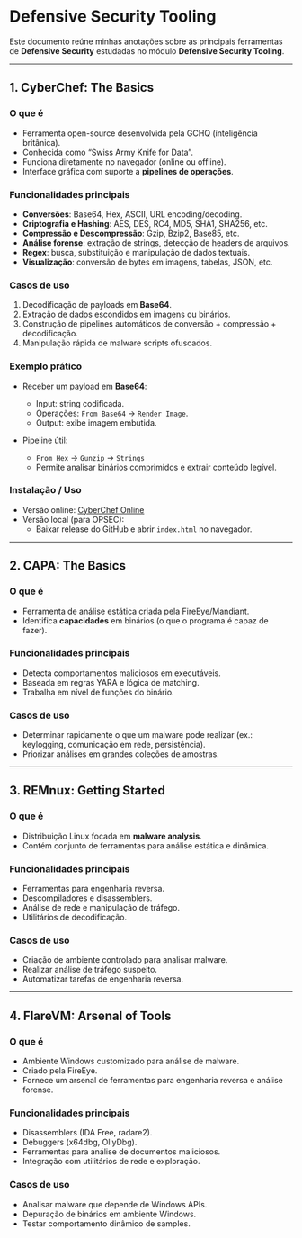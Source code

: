 # Defensive Security Tooling

Este documento reúne minhas anotações sobre as principais ferramentas de **Defensive Security** estudadas no módulo **Defensive Security Tooling**.

---

## 1. CyberChef: The Basics

### O que é
- Ferramenta open-source desenvolvida pela GCHQ (inteligência britânica).
- Conhecida como “Swiss Army Knife for Data”.
- Funciona diretamente no navegador (online ou offline).
- Interface gráfica com suporte a **pipelines de operações**.

### Funcionalidades principais
- **Conversões**: Base64, Hex, ASCII, URL encoding/decoding.
- **Criptografia e Hashing**: AES, DES, RC4, MD5, SHA1, SHA256, etc.
- **Compressão e Descompressão**: Gzip, Bzip2, Base85, etc.
- **Análise forense**: extração de strings, detecção de headers de arquivos.
- **Regex**: busca, substituição e manipulação de dados textuais.
- **Visualização**: conversão de bytes em imagens, tabelas, JSON, etc.

### Casos de uso
1. Decodificação de payloads em **Base64**.
2. Extração de dados escondidos em imagens ou binários.
3. Construção de pipelines automáticos de conversão + compressão + decodificação.
4. Manipulação rápida de malware scripts ofuscados.

### Exemplo prático
- Receber um payload em **Base64**:
  - Input: string codificada.
  - Operações: `From Base64` → `Render Image`.
  - Output: exibe imagem embutida.

- Pipeline útil:
  - `From Hex` → `Gunzip` → `Strings`  
  - Permite analisar binários comprimidos e extrair conteúdo legível.

### Instalação / Uso
- Versão online: [CyberChef Online](https://gchq.github.io/CyberChef)
- Versão local (para OPSEC):  
  - Baixar release do GitHub e abrir `index.html` no navegador.

---

## 2. CAPA: The Basics
### O que é
- Ferramenta de análise estática criada pela FireEye/Mandiant.
- Identifica **capacidades** em binários (o que o programa é capaz de fazer).

### Funcionalidades principais
- Detecta comportamentos maliciosos em executáveis.
- Baseada em regras YARA e lógica de matching.
- Trabalha em nível de funções do binário.

### Casos de uso
- Determinar rapidamente o que um malware pode realizar (ex.: keylogging, comunicação em rede, persistência).
- Priorizar análises em grandes coleções de amostras.

---

## 3. REMnux: Getting Started
### O que é
- Distribuição Linux focada em **malware analysis**.
- Contém conjunto de ferramentas para análise estática e dinâmica.

### Funcionalidades principais
- Ferramentas para engenharia reversa.
- Descompiladores e disassemblers.
- Análise de rede e manipulação de tráfego.
- Utilitários de decodificação.

### Casos de uso
- Criação de ambiente controlado para analisar malware.
- Realizar análise de tráfego suspeito.
- Automatizar tarefas de engenharia reversa.

---

## 4. FlareVM: Arsenal of Tools
### O que é
- Ambiente Windows customizado para análise de malware.
- Criado pela FireEye.
- Fornece um arsenal de ferramentas para engenharia reversa e análise forense.

### Funcionalidades principais
- Disassemblers (IDA Free, radare2).
- Debuggers (x64dbg, OllyDbg).
- Ferramentas para análise de documentos maliciosos.
- Integração com utilitários de rede e exploração.

### Casos de uso
- Analisar malware que depende de Windows APIs.
- Depuração de binários em ambiente Windows.
- Testar comportamento dinâmico de samples.
